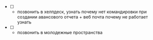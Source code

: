 - [ ] -  позвонить в хелпдеск, узнать почему нет командировки при создании авансового отчета + веб почта почему не работает узнать
- [ ] - позвонить в молодежные пространства  